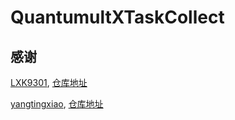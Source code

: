 # QuantumultXTaskCollect

## 感谢

[LXK9301](https://github.com/LXK9301), [仓库地址](https://github.com/LXK9301/jd_scripts/tree/master)

[yangtingxiao](https://github.com/LXK9301), [仓库地址](https://github.com/yangtingxiao/QuantumultX/blob/master/)